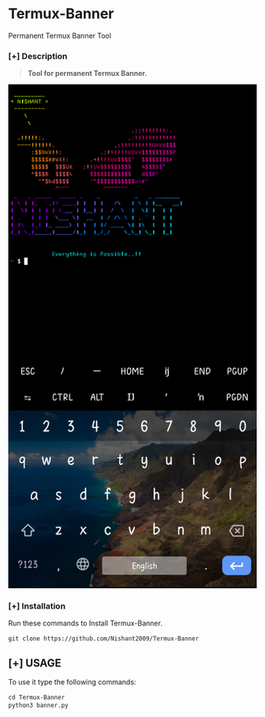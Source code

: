 # Termux-Banner
Permanent Termux Banner Tool
### [+] Description

>**Tool for permanent Termux Banner.**


![image](.image.png)



### [+] Installation
Run these commands to Install Termux-Banner.

```shell script
git clone https://github.com/Nishant2009/Termux-Banner
```


## [+] USAGE

To use it type the following commands:
```shell script
cd Termux-Banner
python3 banner.py
```



